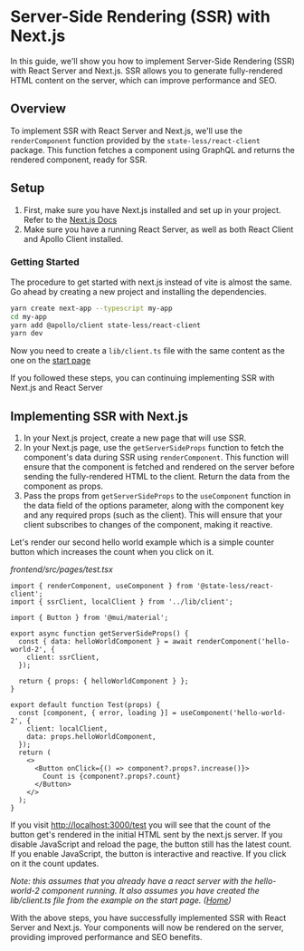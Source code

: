 # Server-Side Rendering (SSR) with Next.js

In this guide, we'll show you how to implement Server-Side Rendering (SSR) with React Server and Next.js. SSR allows you to generate fully-rendered HTML content on the server, which can improve performance and SEO.

## Overview

To implement SSR with React Server and Next.js, we'll use the `renderComponent` function provided by the `state-less/react-client` package. This function fetches a component using GraphQL and returns the rendered component, ready for SSR.

## Setup

1. First, make sure you have Next.js installed and set up in your project.
Refer to the [Next.js Docs](https://nextjs.org/docs/getting-started)
2. Make sure you have a running React Server, as well as both React Client and Apollo Client installed.


### Getting Started

The procedure to get started with next.js instead of vite is almost the same. Go ahead by creating a new project and installing the dependencies.

```bash
yarn create next-app --typescript my-app
cd my-app
yarn add @apollo/client state-less/react-client
yarn dev
```

Now you need to create a `lib/client.ts` file with the same content as the one on the [start page](/)

If you followed these steps, you can continuing implementing SSR with Next.js and React Server
## Implementing SSR with Next.js

1. In your Next.js project, create a new page that will use SSR.
4. In your Next.js page, use the `getServerSideProps` function to fetch the component's data during SSR using `renderComponent`. 
This function will ensure that the component is fetched and rendered on the server before sending the fully-rendered HTML to the client.
Return the data from the component as props.
3. Pass the props from `getServerSideProps` to the `useComponent` function in the data field of the options parameter, along with the component key and any required props (such as the client). This will ensure that your client subscribes to changes of the component, making it reactive.

Let's render our second hello world example which is a simple counter button which increases the count when you click on it.

*frontend/src/pages/test.tsx*
```tsx
import { renderComponent, useComponent } from '@state-less/react-client';
import { ssrClient, localClient } from '../lib/client';

import { Button } from '@mui/material';

export async function getServerSideProps() {
  const { data: helloWorldComponent } = await renderComponent('hello-world-2', {
    client: ssrClient,
  });

  return { props: { helloWorldComponent } };
}

export default function Test(props) {
  const [component, { error, loading }] = useComponent('hello-world-2', {
    client: localClient,
    data: props.helloWorldComponent,
  });
  return (
    <>
      <Button onClick={() => component?.props?.increase()}>
        Count is {component?.props?.count}
      </Button>
    </>
  );
}
```

If you visit [http://localhost:3000/test](http://localhost:3000/test) you will see that the count of the button get's rendered in the initial HTML sent by the next.js server. If you disable JavaScript and reload the page, the button still has the latest count. If you enable JavaScript, the button is interactive and reactive. If you click on it the count updates.

*Note: this assumes that you already have a react server with the hello-world-2 component running. It also assumes you have created the lib/client.ts file from the example on the start page. ([Home](/))*

With the above steps, you have successfully implemented SSR with React Server and Next.js. Your components will now be rendered on the server, providing improved performance and SEO benefits.